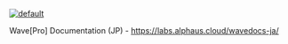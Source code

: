 [![default](https://github.com/alphauslabs/wavedocs/actions/workflows/default.yml/badge.svg)](https://github.com/alphauslabs/wavedocs/actions/workflows/default.yml)

Wave[Pro] Documentation (JP) - https://labs.alphaus.cloud/wavedocs-ja/
